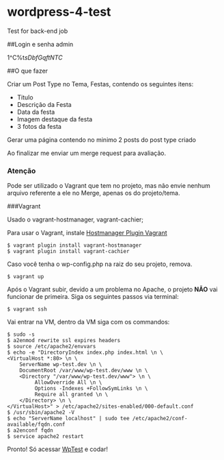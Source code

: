 # wordpress-4-test
Test for back-end job

##Login e senha
admin

1^C%t*sDbfGqftNTC*

##O que fazer

Criar um Post Type no Tema, Festas, contendo os seguintes itens:
 - Titulo
 - Descrição da Festa
 - Data da festa
 - Imagem destaque da festa
 - 3 fotos da festa

Gerar uma página contendo no minimo 2 posts do post type criado

Ao finalizar me enviar um merge request para avaliação.

### Atenção

Pode ser utilizado o Vagrant que tem no projeto, mas não envie nenhum arquivo referente a ele no Merge, apenas os do projeto/tema.

###Vagrant

Usado o vagrant-hostmanager, vagrant-cachier;

Para usar o Vagrant, instale [Hostmanager Plugin Vagrant]

```shell
$ vagrant plugin install vagrant-hostmanager
$ vagrant plugin install vagrant-cachier
```

Caso você tenha o wp-config.php na raiz do seu projeto, remova.

```shell
$ vagrant up
```

Após o Vagrant subir, devido a um problema no Apache, o projeto **NÃO** vai funcionar de primeira. Siga os seguintes passos via terminal:

```shell
$ vagrant ssh
```

Vai entrar na VM, dentro da VM siga com os commandos:

```shell
$ sudo -s
$ a2enmod rewrite ssl expires headers 
$ source /etc/apache2/envvars 
$ echo -e "DirectoryIndex index.php index.html \n \
<VirtualHost *:80> \n \
    ServerName wp-test.dev \n \
    DocumentRoot /var/www/wp-test.dev/www \n \
    <Directory "/var/www/wp-test.dev/www"> \n \
         AllowOverride All \n \
         Options -Indexes +FollowSymLinks \n \
         Require all granted \n \
    </Directory> \n \
</VirtualHost>" > /etc/apache2/sites-enabled/000-default.conf
$ /usr/sbin/apache2 -V
$ echo "ServerName localhost" | sudo tee /etc/apache2/conf-available/fqdn.conf
$ a2enconf fqdn
$ service apache2 restart
```

Pronto! Só acessar [WpTest] e codar!

[WpTest]: <http://wp-test.dev>
[PHP-Composer]: <https://getcomposer.org/download/>
[Search-Replace-DB]: https://github.com/interconnectit/Search-Replace-DB
[Hostmanager Plugin Vagrant]: <https://github.com/devopsgroup-io/vagrant-hostmanager>
[vagrant-cachier]: <https://github.com/fgrehm/vagrant-cachier>
[Prestissimo]: <https://github.com/hirak/prestissimo>